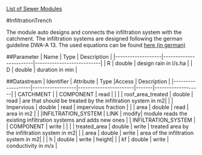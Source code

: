 [List of Sewer Modules](Sewer.md)

#InfiltrationTrench

The module auto designs and connects the infiltration system with the catchment. The infiltration systems are designed following the german guideline DWA-A 13. The used equations can be found [here (in german)](http://www.abwdat.de/abw/versickerung/pdf/Regenwasserversickerung_Planung-Dimensionierung.pdf)

##Parameter
|        Name       |          Type          |       Description         | 
|-------------------|------------------------|---------------------------|
| R     | double | design rain in l/s.ha |
| D     | double | duration in min |

##Datastream
|     Identifier    |     Attribute    |      Type             |Access |    Description    |
|-------------------|------------------|-----------------------|-------|-------------------|
| CATCHMENT |                  | COMPONENT   | read  |  |
|                   | roof_area_treated  | double | read | are that should be treated by the infiltration system in m2|
|                   | Impervious | double | read | impervious fraction |
|                   | area | double | read | area in m2 |
|                    |INFILTRATION_SYSTEM | LINK | modify| module reads the existing infiltration systems and adds new ones | 
| INFILTRATION_SYSTEM |                  | COMPONENT   | write  |  |
|                   | treated_area  | double | write | treated area by the infiltration system in m2|
|                   | area  | double | write | area of the infiltration system in m2|
|                   | h  | double | write | height|
|                   | kf  | double | write | conductivity in m/s |

